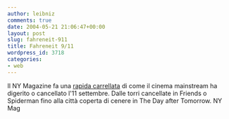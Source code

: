 ```yaml
---
author: leibniz
comments: true
date: 2004-05-21 21:06:47+00:00
layout: post
slug: fahreneit-911
title: Fahreneit 9/11
wordpress_id: 3718
categories:
- web
---
```


Il NY Magazine fa una [rapida carrellata](http://www.newyorkmetro.com/nymetro/news/people/columns/intelligencer/n_10412/) di come il cinema mainstream ha digerito o cancellato l'11 settembre. Dalle torri cancellate in Friends o Spiderman fino alla città coperta di cenere in The Day after Tomorrow.
NY Mag
